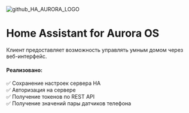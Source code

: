 ![github_HA_AURORA_LOGO](https://github.com/user-attachments/assets/4cdd1020-ef3d-4358-94a7-1b34be28884a)
# Home Assistant for Aurora OS
Клиент предоставляет возможность управлять умным домом через веб-интерфейс.
#### Реализовано:
✅ Сохранение настроек сервера HA\
✅ Авторизация на сервере\
✅ Получение токенов по REST API\
✅ Получение значений пары датчиков телефона
